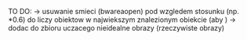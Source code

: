 TO DO:
-> usuwanie smieci (bwareaopen) pod wzgledem stosunku (np. *0.6) do liczy obiektow w najwiekszym znalezionym obiekcie (aby )
-> dodac do zbioru uczacego nieidealne obrazy (rzeczywiste obrazy)
